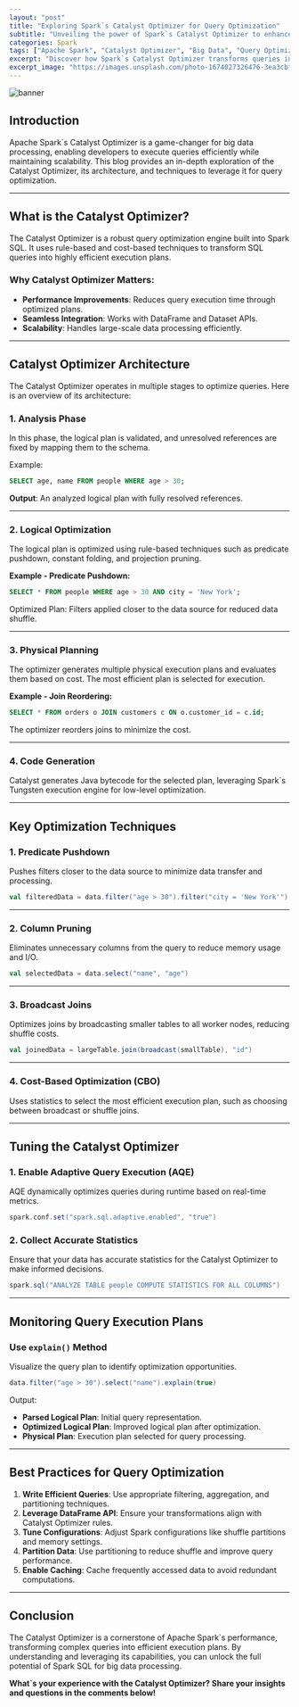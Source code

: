 ```yaml
---
layout: "post"
title: "Exploring Spark`s Catalyst Optimizer for Query Optimization"
subtitle: "Unveiling the power of Spark`s Catalyst Optimizer to enhance query performance and scalability"
categories: Spark
tags: ["Apache Spark", "Catalyst Optimizer", "Big Data", "Query Optimization", "Spark SQL"]
excerpt: "Discover how Spark`s Catalyst Optimizer transforms queries into efficient execution plans for faster and scalable big data processing."
excerpt_image: "https://images.unsplash.com/photo-1674027326476-3ea3cbf7b9be"
---
```

![banner](https://images.unsplash.com/photo-1674027326476-3ea3cbf7b9be)

## Introduction

Apache Spark`s Catalyst Optimizer is a game-changer for big data processing, enabling developers to execute queries efficiently while maintaining scalability. This blog provides an in-depth exploration of the Catalyst Optimizer, its architecture, and techniques to leverage it for query optimization.

---

## What is the Catalyst Optimizer?

The Catalyst Optimizer is a robust query optimization engine built into Spark SQL. It uses rule-based and cost-based techniques to transform SQL queries into highly efficient execution plans.

### Why Catalyst Optimizer Matters:
- **Performance Improvements**: Reduces query execution time through optimized plans.
- **Seamless Integration**: Works with DataFrame and Dataset APIs.
- **Scalability**: Handles large-scale data processing efficiently.

---

## Catalyst Optimizer Architecture

The Catalyst Optimizer operates in multiple stages to optimize queries. Here is an overview of its architecture:

### 1. **Analysis Phase**
In this phase, the logical plan is validated, and unresolved references are fixed by mapping them to the schema.

Example:
```sql
SELECT age, name FROM people WHERE age > 30;
```

**Output**: An analyzed logical plan with fully resolved references.

---

### 2. **Logical Optimization**
The logical plan is optimized using rule-based techniques such as predicate pushdown, constant folding, and projection pruning.

**Example - Predicate Pushdown:**
```sql
SELECT * FROM people WHERE age > 30 AND city = 'New York';
```
Optimized Plan: Filters applied closer to the data source for reduced data shuffle.

---

### 3. **Physical Planning**
The optimizer generates multiple physical execution plans and evaluates them based on cost. The most efficient plan is selected for execution.

**Example - Join Reordering:**
```sql
SELECT * FROM orders o JOIN customers c ON o.customer_id = c.id;
```
The optimizer reorders joins to minimize the cost.

---

### 4. **Code Generation**
Catalyst generates Java bytecode for the selected plan, leveraging Spark`s Tungsten execution engine for low-level optimization.

---

## Key Optimization Techniques

### 1. Predicate Pushdown
Pushes filters closer to the data source to minimize data transfer and processing.

```scala
val filteredData = data.filter("age > 30").filter("city = 'New York'")
```

---

### 2. Column Pruning
Eliminates unnecessary columns from the query to reduce memory usage and I/O.

```scala
val selectedData = data.select("name", "age")
```

---

### 3. Broadcast Joins
Optimizes joins by broadcasting smaller tables to all worker nodes, reducing shuffle costs.

```scala
val joinedData = largeTable.join(broadcast(smallTable), "id")
```

---

### 4. Cost-Based Optimization (CBO)
Uses statistics to select the most efficient execution plan, such as choosing between broadcast or shuffle joins.

---

## Tuning the Catalyst Optimizer

### 1. Enable Adaptive Query Execution (AQE)
AQE dynamically optimizes queries during runtime based on real-time metrics.

```scala
spark.conf.set("spark.sql.adaptive.enabled", "true")
```

### 2. Collect Accurate Statistics
Ensure that your data has accurate statistics for the Catalyst Optimizer to make informed decisions.

```scala
spark.sql("ANALYZE TABLE people COMPUTE STATISTICS FOR ALL COLUMNS")
```

---

## Monitoring Query Execution Plans

### Use `explain()` Method
Visualize the query plan to identify optimization opportunities.

```scala
data.filter("age > 30").select("name").explain(true)
```

Output:
- **Parsed Logical Plan**: Initial query representation.
- **Optimized Logical Plan**: Improved logical plan after optimization.
- **Physical Plan**: Execution plan selected for query processing.

---

## Best Practices for Query Optimization

1. **Write Efficient Queries**: Use appropriate filtering, aggregation, and partitioning techniques.
2. **Leverage DataFrame API**: Ensure your transformations align with Catalyst Optimizer rules.
3. **Tune Configurations**: Adjust Spark configurations like shuffle partitions and memory settings.
4. **Partition Data**: Use partitioning to reduce shuffle and improve query performance.
5. **Enable Caching**: Cache frequently accessed data to avoid redundant computations.

---

## Conclusion

The Catalyst Optimizer is a cornerstone of Apache Spark`s performance, transforming complex queries into efficient execution plans. By understanding and leveraging its capabilities, you can unlock the full potential of Spark SQL for big data processing.

**What`s your experience with the Catalyst Optimizer? Share your insights and questions in the comments below!**
